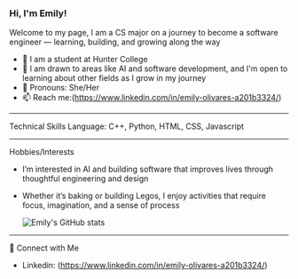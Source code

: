 ### Hi, I'm Emily!

Welcome to my page, I am a CS major on a journey to become a software engineer — learning, building, and growing along the way
- 🌱 I am a student at Hunter College
- 🌸 I am drawn to areas like AI and software development, and I'm open to learning about other fields as I grow in my journey
- 🌺 Pronouns: She/Her
- 📫 Reach me:(https://www.linkedin.com/in/emily-olivares-a201b3324/) 
_________________________________________________________________________________________________________________________________
Technical Skills
Language: C++, Python, HTML, CSS, Javascript
_________________________________________________________________________________________________________________________________
Hobbies/Interests
- I’m interested in AI and building software that improves lives through thoughtful engineering and design
- Whether it’s baking or building Legos, I enjoy activities that require focus, imagination, and a sense of process

  ![Emily's GitHub stats](https://github-readme-stats.vercel.app/api?username=EmilyOliv&show_icons=true&theme=radical)
_________________________________________________________________________________________________________________________________
🌷 Connect with Me
- Linkedin: (https://www.linkedin.com/in/emily-olivares-a201b3324/)

